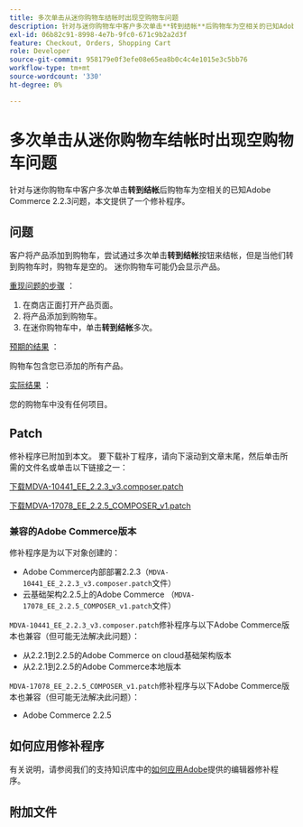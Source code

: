 ```yaml
---
title: 多次单击从迷你购物车结帐时出现空购物车问题
description: 针对与迷你购物车中客户多次单击**转到结帐**后购物车为空相关的已知Adobe Commerce 2.2.3问题，本文提供了一个修补程序。
exl-id: 06b82c91-8998-4e7b-9fc0-671c9b2a2d3f
feature: Checkout, Orders, Shopping Cart
role: Developer
source-git-commit: 958179e0f3efe08e65ea8b0c4c4e1015e3c5bb76
workflow-type: tm+mt
source-wordcount: '330'
ht-degree: 0%

---
```


# 多次单击从迷你购物车结帐时出现空购物车问题

针对与迷你购物车中客户多次单击&#x200B;**转到结帐**&#x200B;后购物车为空相关的已知Adobe Commerce 2.2.3问题，本文提供了一个修补程序。

## 问题

客户将产品添加到购物车，尝试通过多次单击&#x200B;**转到结帐**&#x200B;按钮来结帐，但是当他们转到购物车时，购物车是空的。 迷你购物车可能仍会显示产品。

<u>重现问题的步骤</u> ：

1. 在商店正面打开产品页面。
1. 将产品添加到购物车。
1. 在迷你购物车中，单击&#x200B;**转到结帐**&#x200B;多次。

<u>预期的结果</u> ：

购物车包含您已添加的所有产品。

<u>实际结果</u> ：

您的购物车中没有任何项目。

## Patch

修补程序已附加到本文。 要下载补丁程序，请向下滚动到文章末尾，然后单击所需的文件名或单击以下链接之一：

[下载MDVA-10441\_EE\_2.2.3\_v3.composer.patch](assets/MDVA-10441_EE_2.2.3_v3.composer.patch.zip)

[下载MDVA-17078\_EE\_2.2.5\_COMPOSER\_v1.patch](assets/MDVA-17078_EE_2.2.5_COMPOSER_v1.patch.zip)

### 兼容的Adobe Commerce版本

修补程序是为以下对象创建的：

* Adobe Commerce内部部署2.2.3（`MDVA-10441_EE_2.2.3_v3.composer.patch`文件）
* 云基础架构2.2.5上的Adobe Commerce （`MDVA-17078_EE_2.2.5_COMPOSER_v1.patch`文件）

`MDVA-10441_EE_2.2.3_v3.composer.patch`修补程序与以下Adobe Commerce版本也兼容（但可能无法解决此问题）：

* 从2.2.1到2.2.5的Adobe Commerce on cloud基础架构版本
* 从2.2.1到2.2.5的Adobe Commerce本地版本

`MDVA-17078_EE_2.2.5_COMPOSER_v1.patch`修补程序与以下Adobe Commerce版本也兼容（但可能无法解决此问题）：

* Adobe Commerce 2.2.5

## 如何应用修补程序

有关说明，请参阅我们的支持知识库中的[如何应用Adobe](/help/how-to/general/how-to-apply-a-composer-patch-provided-by-magento.md)提供的编辑器修补程序。

## 附加文件
